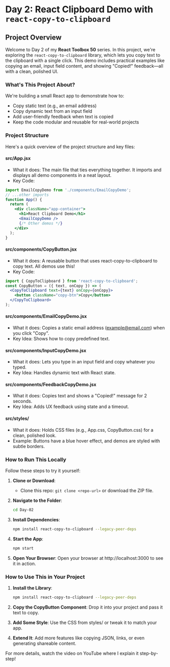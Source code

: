 # Day 2: React Clipboard Demo with `react-copy-to-clipboard`

## Project Overview

Welcome to Day 2 of my **React Toolbox 50** series. In this project, we're exploring the `react-copy-to-clipboard` library, which lets you copy text to the clipboard with a single click. This demo includes practical examples like copying an email, input field content, and showing "Copied!" feedback—all with a clean, polished UI.

### What's This Project About?

We're building a small React app to demonstrate how to:

* Copy static text (e.g., an email address)
* Copy dynamic text from an input field
* Add user-friendly feedback when text is copied
* Keep the code modular and reusable for real-world projects

### Project Structure

Here's a quick overview of the project structure and key files:

#### src/App.jsx

* What it does: The main file that ties everything together. It imports and displays all demo components in a neat layout.
* Key Code:
```jsx
import EmailCopyDemo from './components/EmailCopyDemo';
// ...other imports
function App() {
  return (
    <div className="app-container">
      <h1>React Clipboard Demo</h1>
      <EmailCopyDemo />
      {/* Other demos */}
    </div>
  );
}
```

#### src/components/CopyButton.jsx

* What it does: A reusable button that uses react-copy-to-clipboard to copy text. All demos use this!
* Key Code:
```jsx
import { CopyToClipboard } from 'react-copy-to-clipboard';
const CopyButton = ({ text, onCopy }) => (
  <CopyToClipboard text={text} onCopy={onCopy}>
    <button className="copy-btn">Copy</button>
  </CopyToClipboard>
);
```

#### src/components/EmailCopyDemo.jsx

* What it does: Copies a static email address (example@email.com) when you click "Copy".
* Key Idea: Shows how to copy predefined text.

#### src/components/InputCopyDemo.jsx

* What it does: Lets you type in an input field and copy whatever you typed.
* Key Idea: Handles dynamic text with React state.

#### src/components/FeedbackCopyDemo.jsx

* What it does: Copies text and shows a "Copied!" message for 2 seconds.
* Key Idea: Adds UX feedback using state and a timeout.

#### src/styles/

* What it does: Holds CSS files (e.g., App.css, CopyButton.css) for a clean, polished look.
* Example: Buttons have a blue hover effect, and demos are styled with subtle borders.

### How to Run This Locally

Follow these steps to try it yourself:

1. **Clone or Download**:
	* Clone this repo: `git clone <repo-url>` or download the ZIP file.
2. **Navigate to the Folder**:
	```bash
    cd Day-02
    ```

3. **Install Dependencies**:
	```bash
    npm install react-copy-to-clipboard --legacy-peer-deps
    ```

4. **Start the App**:
	```bash
    npm start
    ```

5. **Open Your Browser**:
	Open your browser at http://localhost:3000 to see it in action.

### How to Use This in Your Project

1. **Install the Library**:
	```bash
    npm install react-copy-to-clipboard --legacy-peer-deps
    ```
    
2. **Copy the CopyButton Component**:
	Drop it into your project and pass it text to copy.
3. **Add Some Style**:
	Use the CSS from styles/ or tweak it to match your app.
4. **Extend It**:
	Add more features like copying JSON, links, or even generating shareable content.

For more details, watch the video on YouTube where I explain it step-by-step!